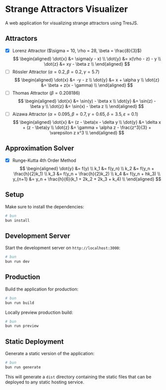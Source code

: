 # Strange Attractors Visualizer

A web application for visualizing strange attractors using TresJS.

## Attractors

- [x] Lorenz Attractor ($\sigma = 10, \rho = 28, \beta = \frac{8}{3}$)
  $$
  \begin{aligned}
  \dot{x} &= \sigma(y - x) \\
  \dot{y} &= x(\rho - z) - y \\
  \dot{z} &= xy - \beta z \\
  \end{aligned}
  $$
- [ ] Rössler Attractor ($\alpha = 0.2, \beta = 0.2, \gamma = 5.7$)
  $$
  \begin{aligned}
  \dot{x} &= -y - z \\
  \dot{y} &= x + \alpha y \\
  \dot{z} &= \beta + z(x - \gamma) \\
  \end{aligned}
  $$
- [ ] Thomas Attractor ($\beta = 0.208186$)
  $$
  \begin{aligned}
  \dot{x} &= \sin(y) - \beta x \\
  \dot{y} &= \sin(z) - \beta y \\
  \dot{z} &= \sin(x) - \beta z \\
  \end{aligned}
  $$
- [ ] Aizawa Attractor ($\alpha = 0.095, \beta = 0.7, \gamma = 0.65, \delta = 3.5, \varepsilon = 0.1$)
  $$
  \begin{aligned}
  \dot{x} &= (z - \beta)x - \delta y \\
  \dot{y} &= \delta x + (z - \beta)y \\
  \dot{z} &= \gamma + \alpha z - \frac{z^3}{3} + \varepsilon z x^3 \\
  \end{aligned}
  $$

## Approximation Solver

- [x] Runge-Kutta 4th Order Method
  $$
  \begin{aligned}
  \dot{y} &= f(y) \\
  k_1 &= f(y_n) \\
  k_2 &= f(y_n + \frac{h}{2}k_1) \\
  k_3 &= f(y_n + \frac{h}{2}k_2) \\
  k_4 &= f(y_n + hk_3) \\
  y_{n+1} &= y_n + \frac{h}{6}(k_1 + 2k_2 + 2k_3 + k_4) \\
  \end{aligned}
  $$

## Setup

Make sure to install the dependencies:

```bash
# bun
bun install
```

## Development Server

Start the development server on `http://localhost:3000`:

```bash
# bun
bun run dev
```

## Production

Build the application for production:

```bash
# bun
bun run build
```

Locally preview production build:

```bash
# bun
bun run preview
```

## Static Deployment

Generate a static version of the application:

```bash
# bun
bun run generate
```

This will generate a `dist` directory containing the static files that can be deployed to any static hosting service.
